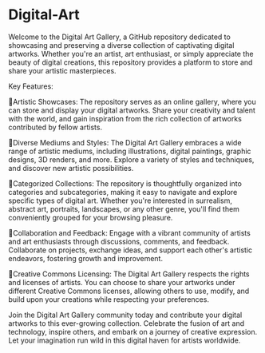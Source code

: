 # Digital-Art
Welcome to the Digital Art Gallery, a GitHub repository dedicated to showcasing and preserving a diverse collection of captivating digital artworks. Whether you're an artist, art enthusiast, or simply appreciate the beauty of digital creations, this repository provides a platform to store and share your artistic masterpieces.

Key Features:

🚀Artistic Showcases: The repository serves as an online gallery, where you can store and display your digital artworks. Share your creativity and talent with the world, and gain inspiration from the rich collection of artworks contributed by fellow artists.

🚀Diverse Mediums and Styles: The Digital Art Gallery embraces a wide range of artistic mediums, including illustrations, digital paintings, graphic designs, 3D renders, and more. Explore a variety of styles and techniques, and discover new artistic possibilities.

🚀Categorized Collections: The repository is thoughtfully organized into categories and subcategories, making it easy to navigate and explore specific types of digital art. Whether you're interested in surrealism, abstract art, portraits, landscapes, or any other genre, you'll find them conveniently grouped for your browsing pleasure.

🚀Collaboration and Feedback: Engage with a vibrant community of artists and art enthusiasts through discussions, comments, and feedback. Collaborate on projects, exchange ideas, and support each other's artistic endeavors, fostering growth and improvement.

🚀Creative Commons Licensing: The Digital Art Gallery respects the rights and licenses of artists. You can choose to share your artworks under different Creative Commons licenses, allowing others to use, modify, and build upon your creations while respecting your preferences.

Join the Digital Art Gallery community today and contribute your digital artworks to this ever-growing collection. Celebrate the fusion of art and technology, inspire others, and embark on a journey of creative expression. Let your imagination run wild in this digital haven for artists worldwide.
